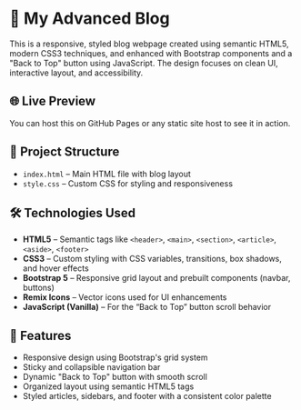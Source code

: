 <h1>📘 My Advanced Blog</h1>

<p>This is a responsive, styled blog webpage created using semantic HTML5, modern CSS3 techniques, and enhanced with Bootstrap components and a "Back to Top" button using JavaScript. The design focuses on clean UI, interactive layout, and accessibility.</p>

<h2>🌐 Live Preview</h2>
<p>You can host this on GitHub Pages or any static site host to see it in action.</p>

<h2>📂 Project Structure</h2>
<ul>
  <li><code>index.html</code> – Main HTML file with blog layout</li>
  <li><code>style.css</code> – Custom CSS for styling and responsiveness</li>
</ul>

<h2>🛠️ Technologies Used</h2>
<ul>
  <li><strong>HTML5</strong> – Semantic tags like <code>&lt;header&gt;</code>, <code>&lt;main&gt;</code>, <code>&lt;section&gt;</code>, <code>&lt;article&gt;</code>, <code>&lt;aside&gt;</code>, <code>&lt;footer&gt;</code></li>
  <li><strong>CSS3</strong> – Custom styling with CSS variables, transitions, box shadows, and hover effects</li>
  <li><strong>Bootstrap 5</strong> – Responsive grid layout and prebuilt components (navbar, buttons)</li>
  <li><strong>Remix Icons</strong> – Vector icons used for UI enhancements</li>
  <li><strong>JavaScript (Vanilla)</strong> – For the “Back to Top” button scroll behavior</li>
</ul>

<h2>🧩 Features</h2>
<ul>
  <li>Responsive design using Bootstrap's grid system</li>
  <li>Sticky and collapsible navigation bar</li>
  <li>Dynamic "Back to Top" button with smooth scroll</li>
  <li>Organized layout using semantic HTML5 tags</li>
  <li>Styled articles, sidebars, and footer with a consistent color palette</li>
</ul>

